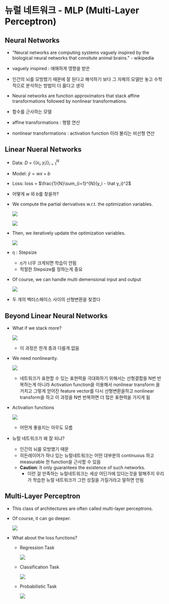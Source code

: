 # 뉴럴 네트워크 - MLP (Multi-Layer Perceptron)

## Neural Networks

- "Neural networks are computing systems vaguely inspired by the biological neural networks that consitute animal brains." - wikipedia
- vaguely inspired : 애매하게 영향을 받은
- 인간의 뇌를 모방했기 때문에 잘 된다고 해석하기 보다 그 자체의 모델만 놓고 수학적으로 분석하는 방법이 더 옳다고 생각

- Neural networks are function approximators that stack affine transformations followed by nonlinear transformations.
- 함수를 근사하는 모델
- affine transformations : 행렬 연산
- nonlinear transformations : activation function 이라 불리는 비선형 연산

## Linear Nueral Networks

- Data: $D$ = $\{(x_i, y_i)\}^{N}_{i=1}$
- Model: $\hat y = wx + b$
- Loss: loss = $\frac{1}{N}\sum_{i=1}^{N}(y_i - \hat y_i)^2$
- 어떻게 $w$ 와 $b$를 찾을까?
- We compute the partial derivatives w.r.t. the optimization variables.

    ![](./img/2021-08-09-10-59-44.png)

    ![](./img/2021-08-09-11-01-00.png)

- Then, we iteratively update the optimization variables.
  
    ![](./img/2021-08-09-11-01-34.png)

- $\eta$ : Stepsize
  - $\eta$가 너무 크게되면 학습이 안됨
  - 적절한 Stepsize를 정하는게 중요

- Of course, we can handle multi demensional input and output

    ![](./img/2021-08-09-11-03-29.png)

- 두 개의 벡터스페이스 사이의 선형변환을 찾겠다

## Beyond Linear Neural Networks

- What if we stack more?

    ![](./img/2021-08-09-11-05-39.png)

    - 이 과정은 한개 층과 다를게 없음

- We need nonlinearity.

    ![](./img/2021-08-09-11-06-04.png)

    - 네트워크가 표현할 수 있는 표현력을 극대화하기 위해서는 선형결합을 N번 반복하는게 아니라 Activation function을 이용해서 nonlinear transform 을 거치고 그렇게 얻어진 feature vector를 다시 선형변환을하고 nonlinear transform을 하고 이 과정을 N번 반복하면 더 많은 표현력을 가지게 됨

- Activation functions

    ![](./img/2021-08-09-11-08-24.png)

    - 어떤게 좋을지는 아무도 모름

- 뉴럴 네트워크가 왜 잘 되냐?
  - 인간의 뇌를 모방했기 때문
  - 히든레이어가 하나 있는 뉴럴네트워크는 어떤 대부분의 continuous 하고 measurable 한 function을 근사할 수 있음
  - **Caution**: It only guarantees the existence of such networks.
    - 이런 걸 만족하는 뉴럴네트워크는 세상 어딘가에 있다는것을 말해주지 우리가 학습한 뉴럴 네트워크가 그런 성질을 가질거라고 말하면 안됨

## Multi-Layer Perceptron

- This class of architectures are often called multi-layer perceptrons.
- Of course, it can go deeper.

    ![](./img/2021-08-09-11-12-13.png)

- What about the loss functions?
  - Regression Task

    ![](./img/2021-08-09-11-12-49.png)

  - Classification Task

    ![](./img/2021-08-09-11-14-00.png)

  - Probabilistic Task

    ![](./img/2021-08-09-11-15-22.png)

